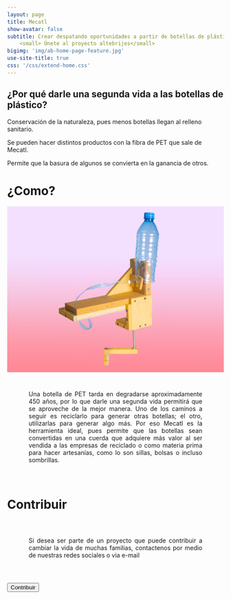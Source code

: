 ```yaml
---
layout: page
title: Mecatl
show-avatar: false
subtitle: Crear despatando oportunidades a partir de botellas de plástico.
    <small> Únete al proyecto altebrijes</small>
bigimg: 'img/ab-home-page-feature.jpg'
use-site-title: true
css: '/css/extend-home.css'
---
```


<h2 class="text-center">¿Por qué darle una segunda vida a las botellas de plástico?</h2>

<div class="spacer"></div>

<div class="row text-center">
  <div class="col-md-4 col-md-offset-0 col-sm-4 col-sm-offset-0 col-xs-12 col-xs-offset-0 text-center">
    <div class="project-card">
      <a>
        <span class="fa-stack fa-4x">
          <i class="fa fa-square fa-stack-2x stack-color-1"></i>
          <i class="fa fa-recycle fa-stack-1x fa-inverse"></i>
        </span>
        <p class="text-muted">Conservación de la naturaleza, pues menos botellas llegan al relleno sanitario.</p>
      </a>
    </div>
  </div>
 <div class="row text-center">
  <div class="col-md-4 col-md-offset-0 col-sm-4 col-sm-offset-0 col-xs-12 col-xs-offset-0 text-center">
    <div class="project-card">
      <a>
        <span class="fa-stack fa-4x">
          <i class="fa fa-square fa-stack-2x stack-color-2"></i>
          <i class="fa fa-cut fa-stack-1x fa-inverse"></i>
        </span>
        <p class="text-muted">Se pueden hacer distintos productos con la fibra de PET que sale de Mecatl.</p>
      </a>
    </div>
  </div>
  <div class="row text-center">
  <div class="col-md-4 col-md-offset-0 col-sm-4 col-sm-offset-0 col-xs-12 col-xs-offset-0 text-center">
    <div class="project-card">
      <a>
        <span class="fa-stack fa-4x">
          <i class="fa fa-square fa-stack-2x stack-color-3"></i>
          <i class="fa fa-money fa-stack-1x fa-inverse"></i>
        </span>
        <p class="text-muted">Permite que la basura de algunos se convierta en la ganancia de otros.</p>
      </a>
    </div>
  </div>
</div>

<h1 class="text-center">¿Como?</h1>
<img src="img/prototype.jpg" />

<div style="padding: 25px 50px;text-align: justify;">
<p>Una botella de PET tarda en degradarse aproximadamente 450 años, por lo que darle una segunda vida permitirá que se aproveche de la mejor manera. Uno de los caminos a seguir es reciclarlo para generar otras botellas; el otro, utilizarlas para generar algo más. 
Por eso Mecatl es la herramienta ideal, pues permite que  las botellas sean convertidas en una cuerda que adquiere más valor al ser vendida a las empresas de reciclado o como materia prima para hacer artesanías, como lo son sillas, bolsas o incluso sombrillas.
</p>
</div>

<h1 class="text-center"><h1>Contribuir</h1>
<div style="padding: 25px 50px;text-align: justify;">
<p>Si desea ser parte de un proyecto que puede contribuir a cambiar la vida de muchas familias, contactenos por medio de nuestras redes sociales o via e-mail  </p>
</div>
  <br>
<button type="button" class="btn btn-primary">Contribuir</button>




